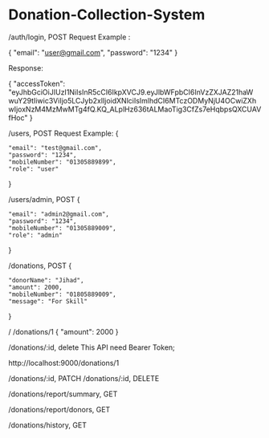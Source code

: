# Donation-Collection-System
/auth/login, POST
Request Example : 

{
    "email": "user@gmail.com",
    "password": "1234"
}

Response: 

{
"accessToken": 	"eyJhbGciOiJIUzI1NiIsInR5cCI6IkpXVCJ9.eyJlbWFpbCI6InVzZXJAZ21haW		wuY29tIiwic3ViIjo5LCJyb2xlIjoidXNlciIsImlhdCI6MTczODMyNjU4OCwiZXhwIjoxNzM4MzMwMTg4fQ.KQ_ALplHz636tALMaoTig3CfZs7eHqbpsQXCUAVfHoc"
}


/users, POST
Request Example: 
{
    
    "email": "test@gmail.com",
    "password": "1234",
    "mobileNumber": "01305889899",
    "role": "user"
}


/users/admin, POST
{
    
    "email": "admin2@gmail.com",
    "password": "1234",
    "mobileNumber": "01305889009",
    "role": "admin"
}

/donations, POST
{
    
    "donorName": "Jihad",
    "amount": 2000,
    "mobileNumber": "01805889009",
    "message": "For Skill"
}

/ /donations/1
{
  "amount": 2000
}

/donations/:id, delete 
This API need Bearer Token;

http://localhost:9000/donations/1



/donations/:id, PATCH
/donations/:id, DELETE

/donations/report/summary, GET

/donations/report/donors, GET

/donations/history, GET






